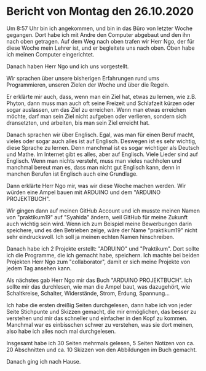 # Bericht von Montag den 26.10.2020

Um 8:57 Uhr bin ich angekommen, und bin in das Büro von letzter Woche gegangen. Dort habe ich mit Andre den Computer abgebaut und den ihn nach oben getragen. Auf dem Weg nach oben trafen wir Herr Ngo, der für diese Woche mein Lehrer ist, und er begleitete uns nach oben.
Oben habe ich meinen Computer eingerichtet. 

Danach haben Herr Ngo und ich uns vorgestellt. 

Wir sprachen über unsere bisherigen Erfahrungen rund ums Programmieren, unseren Zielen der Woche und über die Regeln.

Er erklärte mir auch, dass, wenn man ein Ziel hat, etwas zu lernen, wie z.B. Phyton, dann muss man auch oft seine Freizeit und Schlafzeit kürzen oder sogar auslassen, um das Ziel zu erreichen. Wenn man etwas erreichen möchte, darf man sein Ziel nicht aufgeben oder verlieren, sondern sich dransetzten, und arbeiten, bis man sein Ziel erreicht hat.

Danach sprachen wir über Englisch. Egal, was man für einen Beruf macht, vieles oder sogar auch alles ist auf Englisch. Deswegen ist es sehr wichtig, diese Sprache zu lernen. Denn manchmal ist es sogar wichtiger als Deutsch und Mathe. Im Internet gibt es alles, aber auf Englisch. Viele Lieder sind auf Englisch. Wenn man nichts versteht, muss man vieles nachholen und manchmal bereut man es, dass man nicht gut Englisch kann, denn in manchen Berufen ist Englisch auch eine Grundlage.

Dann erklärte Herr Ngo mir, was wir diese Woche machen werden. Wir würden eine Ampel bauen mit ARDUINO und dem "ARDUINO PROJEKTBUCH".

Wir gingen dann auf meinen GitHub Account und ich musste meinen Namen von "praktikum19" auf "Syahida" ändern, weil GitHub für meine Zukunft auch wichtig sein wird. Wenn ich zum Beispiel meine Bewerbungen darin speichere, und es den Betrieben zeige, wäre der Name "praktikum19" nicht sehr eindrucksvoll. Ich soll ja meinen echten Namen hinschreiben.

Danach habe ich 2 Projekte erstellt: "ADRUINO" und "Praktikum". Dort sollte ich die Programme, die ich gemacht habe, speichern. Ich machte bei beiden Projekten Herr Ngo zum "collaborator", damit er sich meine Projekte von jedem Tag ansehen kann.

Als nächstes gab Herr Ngo mir das Buch "ARDUINO PROJEKTBUCH". Ich sollte mir das durchlesen, wie man die Ampel baut, was dazugehört, wie Schaltkreise, Schalter, Widerstände, Strom, Erdung, Spannung...

Ich habe die ersten dreißig Seiten durchgelesen, dann habe ich von jeder Seite Stichpunte und Skizzen gemacht, die mir ermöglichen, das besser zu verstehen und mir das schneller und einfacher in den Kopf zu kommen. Manchmal war es einbisschen schwer zu verstehen, was sie dort meinen, also habe ich alles noch mal durchgelesen.

Insgesamt habe ich 30 Seiten mehrmals gelesen, 5 Seiten Notizen von ca. 20 Abschnitten und ca. 10 Skizzen von den Abbildungen im Buch gemacht.

Danach ging ich nach Hause.